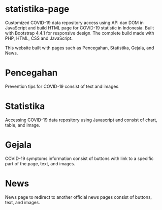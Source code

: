 # statistika-page
Customized COVID-19 data repository access using API dan DOM in JavaScript and build HTML page for COVID-19 statistic in Indonesia.
Built with Bootstrap 4.4.1 for responsive design. The complete build made with PHP, HTML, CSS and JavaScript.

This website built with pages such as Pencegahan, Statistika, Gejala, and News.

# Pencegahan
Prevention tips for COVID-19 consist of text and images.

# Statistika
Accessing COVID-19 data repository using Javascript and consist of chart, table, and image.

# Gejala
COVID-19 symptoms information consist of buttons with link to a specific part of the page, text, and images.

# News
News page to redirect to another official news pages consist of buttons, text, and images.
